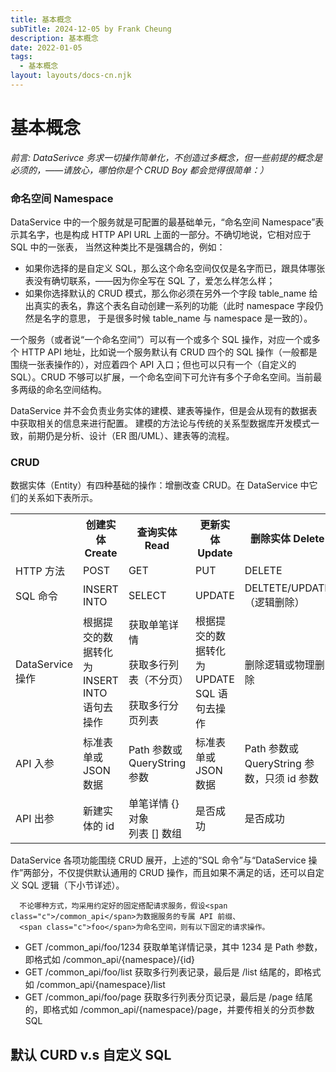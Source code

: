 ```yaml
---
title: 基本概念
subTitle: 2024-12-05 by Frank Cheung
description: 基本概念
date: 2022-01-05
tags:
  - 基本概念
layout: layouts/docs-cn.njk
---
```


# 基本概念

 <section>
  <p style="font-style: italic;">前言: DataSerivce 务求一切操作简单化，不创造过多概念，但一些前提的概念是必须的，——请放心，哪怕你是个 CRUD Boy 都会觉得很简单：）</p>
  <h3>命名空间 Namespace</h3>
  <p>DataService 中的一个服务就是可配置的最基础单元，“命名空间 Namespace”表示其名字，也是构成 HTTP API URL 上面的一部分。不确切地说，它相对应于 SQL 中的一张表，
      当然这种类比不是强耦合的，例如：
  <ul>
      <li>如果你选择的是自定义 SQL，那么这个命名空间仅仅是名字而已，跟具体哪张表没有确切联系，——因为你全写在 SQL 了，爱怎么样怎么样；</li>
      <li>如果你选择默认的 CRUD 模式，那么你必须在另外一个字段
          <span class="c">table_name</span> 给出真实的表名，靠这个表名自动创建一系列的功能（此时 <span class="c">namespace</span>
          字段仍然是名字的意思，
          于是很多时候 <span class="c">table_name</span> 与 <span class="c">namespace</span> 是一致的）。
      </li>
  </ul>

  <p>一个服务（或者说“一个命名空间”）可以有一个或多个 SQL 操作，对应一个或多个 HTTP API 地址，比如说一个服务默认有 CRUD 四个的 SQL 操作（一般都是围绕一张表操作的），对应着四个 API 入口；但也可以只有一个（自定义的
      SQL）。CRUD 不够可以扩展，一个命名空间下可允许有多个子命名空间。当前最多两级的命名空间结构。</p>

  <p>DataService 并不会负责业务实体的建模、建表等操作，但是会从现有的数据表中获取相关的信息来进行配置。
      建模的方法论与传统的关系型数据库开发模式一致，前期仍是分析、设计（ER 图/UML）、建表等的流程。</p>
  </p>
  <h3>CRUD</h3>
  <p>数据实体（Entity）有四种基础的操作：增删改查 CRUD。在 DataService 中它们的关系如下表所示。</p>
  <table>
      <tbody>
          <tr>
              <th></th>
              <th>创建实体 Create</th>
              <th>查询实体 Read</th>
              <th>更新实体 Update </th>
              <th>删除实体 Delete </th>
          </tr>
          <tr>
              <td>HTTP 方法</td>
              <td>POST</td>
              <td>GET</td>
              <td>PUT</td>
              <td>DELETE</td>
          </tr>
          <tr>
              <td>
                  SQL 命令</td>
              <td>INSERT INTO</td>
              <td>SELECT
              </td>
              <td>UPDATE
              </td>
              <td>DELTETE/UPDATE（逻辑删除）
              </td>
          </tr>
          <tr>
              <td rowspan="3" colspan="1">DataService
                  操作</td>
              <td rowspan="3" colspan="1">根据提交的数据转化为
                  INSERT INTO 语句去操作 </td>
              <td>获取单笔详情</td>
              <td rowspan="3" colspan="1">根据提交的数据转化为
                  UPDATE SQL 语句去操作
              </td>
              <td rowspan="3" colspan="1">删除逻辑或物理删除</td>
          </tr>
          <tr>
              <td>
                  获取多行列表（不分页）</td>
          </tr>
          <tr>
              <td>获取多行分页列表</td>
          </tr>
          <tr>
              <td>API 入参</td>
              <td>标准表单或 JSON 数据</td>
              <td>Path 参数或 QueryString 参数</td>
              <td>标准表单或 JSON 数据</td>
              <td>Path 参数或 QueryString 参数，只须 id 参数</td>
          </tr>
          <tr>
              <td>API 出参</td>
              <td>新建实体的 id</td>
              <td>单笔详情 <span class="c">{}</span> 对象<br>
                  列表 <span class="c">[]</span> 数组</td>
              <td>是否成功</td>
              <td>是否成功</td>
          </tr>
      </tbody>
  </table>

  <p>
      DataService 各项功能围绕 CRUD 展开，上述的“SQL 命令”与“DataService 操作”两部分，不仅提供默认通用的 CRUD 操作，而且如果不满足的话，还可以自定义 SQL 逻辑（下小节详述）。
      
      不论哪种方式，均采用约定好的固定搭配请求服务，假设<span class="c">/common_api</span>为数据服务的专属 API 前缀、
      <span class="c">foo</span>为命名空间，则有以下固定的请求操作。
  </p>

  <ul>
      <li>
          GET <span class="c">/common_api/foo/1234</span> 获取单笔详情记录，其中 1234 是 Path 参数，即格式如 <span
              class="c">/common_api/{namespace}/{id}</span>
      </li>
      <li>
          GET <span class="c">/common_api/foo/list</span> 获取多行列表记录，最后是 /list 结尾的，即格式如 <span
              class="c">/common_api/{namespace}/list</span>
      </li>
      <li>
          GET <span class="c">/common_api/foo/page</span> 获取多行列表分页记录，最后是 /page 结尾的，即格式如 <span
              class="c">/common_api/{namespace}/page</span>，并要传相关的分页参数
      </li>SQL
  </ul>

  <h2>默认 CURD v.s 自定义 SQL</h2>
</section>